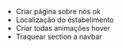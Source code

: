 - Criar página sobre nós ok
- Localização do estabelimento
- Criar todas animações hover
- Traquear section a navbar

